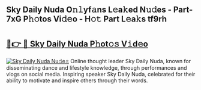 ## Sky Daily Nuda O𝚗𝚕yf𝚊ns L𝚎a𝚔ed N𝚞𝚍es - Part-7xG P𝚑𝚘tos Vi𝚍𝚎o - H𝚘𝚝 Part L𝚎a𝚔s tf9rh

# <h2><a href="http://kf13kcl.oniu.top/?m=Sky+Daily+Nuda">🔗👉 🔴 Sky Daily Nuda P𝚑ot𝚘𝚜 V𝚒d𝚎o</a></h2>

[![Sky Daily Nuda Nu𝚍e𝚜](https://i.imgur.com/0qMVB7G.gif)](http://kf13kcl.oniu.top/?m=Sky+Daily+Nuda)
Online thought leader Sky Daily Nuda, known for disseminating dance and lifestyle knowledge, through performances and vlogs on social media. Inspiring speaker Sky Daily Nuda, celebrated for their ability to motivate and inspire others through their words.  
